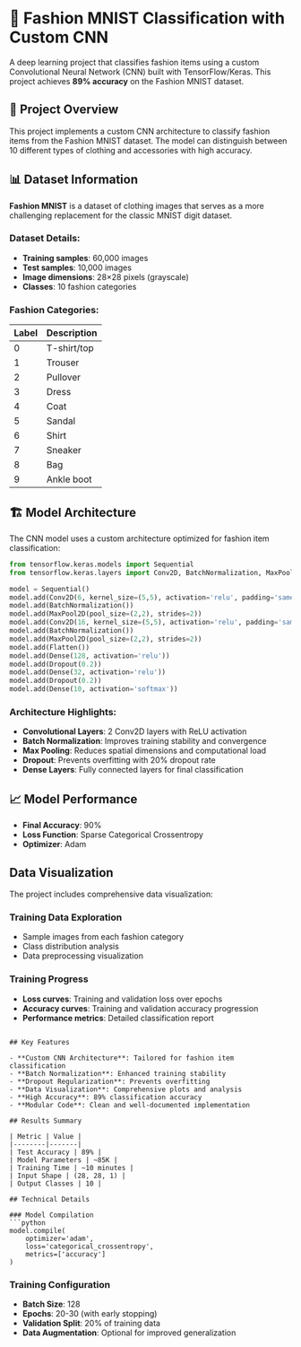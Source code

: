 # 👗 Fashion MNIST Classification with Custom CNN

A deep learning project that classifies fashion items using a custom Convolutional Neural Network (CNN) built with TensorFlow/Keras. This project achieves **89% accuracy** on the Fashion MNIST dataset.

## 🎯 Project Overview

This project implements a custom CNN architecture to classify fashion items from the Fashion MNIST dataset. The model can distinguish between 10 different types of clothing and accessories with high accuracy.

## 📊 Dataset Information

**Fashion MNIST** is a dataset of clothing images that serves as a more challenging replacement for the classic MNIST digit dataset.

### Dataset Details:
- **Training samples**: 60,000 images
- **Test samples**: 10,000 images
- **Image dimensions**: 28×28 pixels (grayscale)
- **Classes**: 10 fashion categories

### Fashion Categories:
| Label | Description |
|-------|-------------|
| 0 | T-shirt/top |
| 1 | Trouser |
| 2 | Pullover |
| 3 | Dress |
| 4 | Coat |
| 5 | Sandal |
| 6 | Shirt |
| 7 | Sneaker |
| 8 | Bag |
| 9 | Ankle boot |

## 🏗️ Model Architecture

The CNN model uses a custom architecture optimized for fashion item classification:

```python
from tensorflow.keras.models import Sequential
from tensorflow.keras.layers import Conv2D, BatchNormalization, MaxPool2D, Flatten, Dense, Dropout

model = Sequential()
model.add(Conv2D(6, kernel_size=(5,5), activation='relu', padding='same', input_shape=(28,28,1)))
model.add(BatchNormalization())
model.add(MaxPool2D(pool_size=(2,2), strides=2))
model.add(Conv2D(16, kernel_size=(5,5), activation='relu', padding='same'))
model.add(BatchNormalization())
model.add(MaxPool2D(pool_size=(2,2), strides=2))
model.add(Flatten())
model.add(Dense(128, activation='relu'))
model.add(Dropout(0.2))
model.add(Dense(32, activation='relu'))
model.add(Dropout(0.2))
model.add(Dense(10, activation='softmax'))
```

### Architecture Highlights:
- **Convolutional Layers**: 2 Conv2D layers with ReLU activation
- **Batch Normalization**: Improves training stability and convergence
- **Max Pooling**: Reduces spatial dimensions and computational load
- **Dropout**: Prevents overfitting with 20% dropout rate
- **Dense Layers**: Fully connected layers for final classification

## 📈 Model Performance

- **Final Accuracy**: 90%
- **Loss Function**: Sparse Categorical Crossentropy
- **Optimizer**: Adam

## Data Visualization

The project includes comprehensive data visualization:

### Training Data Exploration
- Sample images from each fashion category
- Class distribution analysis
- Data preprocessing visualization

### Training Progress
- **Loss curves**: Training and validation loss over epochs
- **Accuracy curves**: Training and validation accuracy progression
- **Performance metrics**: Detailed classification report

```

## Key Features

- **Custom CNN Architecture**: Tailored for fashion item classification
- **Batch Normalization**: Enhanced training stability
- **Dropout Regularization**: Prevents overfitting
- **Data Visualization**: Comprehensive plots and analysis
- **High Accuracy**: 89% classification accuracy
- **Modular Code**: Clean and well-documented implementation

## Results Summary

| Metric | Value |
|--------|-------|
| Test Accuracy | 89% |
| Model Parameters | ~85K |
| Training Time | ~10 minutes |
| Input Shape | (28, 28, 1) |
| Output Classes | 10 |

## Technical Details

### Model Compilation
```python
model.compile(
    optimizer='adam',
    loss='categorical_crossentropy',
    metrics=['accuracy']
)
```

### Training Configuration
- **Batch Size**: 128
- **Epochs**: 20-30 (with early stopping)
- **Validation Split**: 20% of training data
- **Data Augmentation**: Optional for improved generalization
